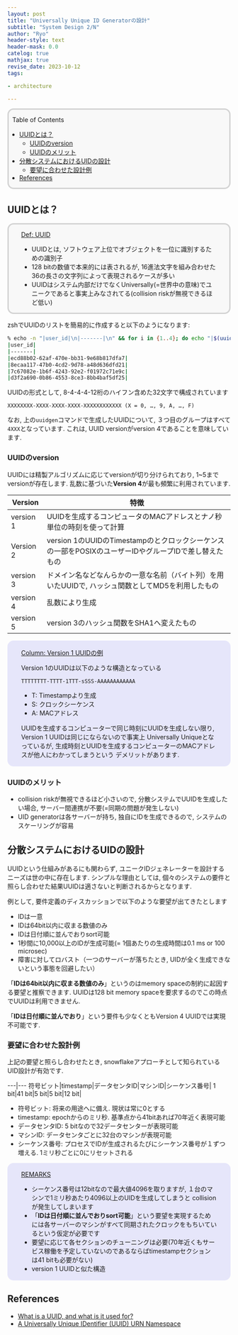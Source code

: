 ```yaml
---
layout: post
title: "Universally Unique ID Generatorの設計"
subtitle: "System Design 2/N"
author: "Ryo"
header-style: text
header-mask: 0.0
catelog: true
mathjax: true
revise_date: 2023-10-12
tags:

- architecture

---
```



<div style='border-radius: 1em; border-style:solid; border-color:#D3D3D3; background-color:#F8F8F8'>

<p class="h4">&nbsp;&nbsp;Table of Contents</p>

<!-- START doctoc generated TOC please keep comment here to allow auto update -->
<!-- DON'T EDIT THIS SECTION, INSTEAD RE-RUN doctoc TO UPDATE -->

- [UUIDとは？](#uuid%E3%81%A8%E3%81%AF)
  - [UUIDのversion](#uuid%E3%81%AEversion)
  - [UUIDのメリット](#uuid%E3%81%AE%E3%83%A1%E3%83%AA%E3%83%83%E3%83%88)
- [分散システムにおけるUIDの設計](#%E5%88%86%E6%95%A3%E3%82%B7%E3%82%B9%E3%83%86%E3%83%A0%E3%81%AB%E3%81%8A%E3%81%91%E3%82%8Buid%E3%81%AE%E8%A8%AD%E8%A8%88)
  - [要望に合わせた設計例](#%E8%A6%81%E6%9C%9B%E3%81%AB%E5%90%88%E3%82%8F%E3%81%9B%E3%81%9F%E8%A8%AD%E8%A8%88%E4%BE%8B)
- [References](#references)

<!-- END doctoc generated TOC please keep comment here to allow auto update -->


</div>

## UUIDとは？

<div style='padding-left: 2em; padding-right: 2em; border-radius: 1em; border-style:solid; border-color:#D3D3D3; background-color:#F8F8F8'>
<p class="h4"><ins>Def: UUID</ins></p>

- UUIDとは, ソフトウェア上位でオブジェクトを一位に識別するための識別子
- 128 bitの数値で本来的には表されるが, 16進法文字を組み合わせた36の長さの文字列によって表現されるケースが多い
- UUIDはシステム内部だけでなくUniversally(=世界中の意味)でユニークであると事実上みなされてる(collision riskが無視できるほど低い)

</div>

zshでUUIDのリストを簡易的に作成すると以下のようになります:

```zsh
% echo -n "|user_id|\n|-------|\n" && for i in {1..4}; do echo "|$(uuidgen)|"; done
|user_id|
|-------|
|ecd88b02-62af-470e-bb31-9e68b817dfa7|
|8ecaa117-47b0-4cd2-9d78-a48d636dfd21|
|7c67082e-1b6f-4243-92e2-f01972c71e9c|
|d3f2a690-0b86-4553-8ce3-8bb4baf5df25|
```

UUIDの形式として, 8-4-4-4-12桁のハイフン含めた32文字で構成されています

```
XXXXXXXX-XXXX-XXXX-XXXX-XXXXXXXXXXXX (X = 0, …, 9, A, …, F)
```

なお, 上の`uuidgen`コマンドで生成したUUIDについて, ３つ目のグループはすべて`4XXX`となっています.
これは, UUID versionがversion 4であることを意味しています.

### UUIDのversion

UUIDには精製アルゴリズムに応じてversionが切り分けられており, 1~5までversionが存在します.
乱数に基づいた**Version 4**が最も頻繁に利用されています.

|Version|特徴|
|-------|---|
|version 1|UUIDを生成するコンピュータのMACアドレスとナノ秒単位の時刻を使って計算|
|Version 2|version 1のUUIDのTimestampのとクロックシーケンスの一部をPOSIXのユーザーIDやグループIDで差し替えたもの|
|version 3|ドメイン名などなんらかの一意な名前（バイト列）を用いたUUIDで, ハッシュ関数としてMD5を利用したもの|
|version 4|乱数により生成|
|version 5|version 3のハッシュ関数をSHA1へ変えたもの|


<div style='padding-left: 2em; padding-right: 2em; border-radius: 1em; border-style:solid; border-color:#e6e6fa; background-color:#e6e6fa'>
<p class="h4"><ins>Column: Version 1 UUIDの例</ins></p>

Version 1のUUIDは以下のような構造となっている

```
TTTTTTTT-TTTT-1TTT-sSSS-AAAAAAAAAAAA
```

- T: Timestampより生成
- S: クロックシーケンス
- A: MACアドレス

UUIDを生成するコンピューターで同じ時刻にUUIDを生成しない限り, Version 1 UUIDは同じにならないので事実上
Universally Uniqueとなっているが, 生成時刻とUUIDを生成するコンピューターのMACアドレスが他人にわかってしまうという
デメリットがあります.

</div>

### UUIDのメリット

- collision riskが無視できるほど小さいので, 分散システムでUUIDを生成したい場合, サーバー間連携が不要(=同期の問題が発生しない)
- UID generatorは各サーバーが持ち, 独自にIDを生成できるので, システムのスケーリングが容易


## 分散システムにおけるUIDの設計

UUIDという仕組みがあるにも関わらず, ユニークIDジェネレーターを設計するニーズは世の中に存在します.
シンプルな理由としては, 個々のシステムの要件と照らし合わせた結果UUIDは適さないと判断されるからとなります. 

例として, 要件定義のディスカッションで以下のような要望が出てきたとします

- IDは一意
- IDは64bit以内に収まる数値のみ
- IDは日付順に並んでおりsort可能
- 1秒間に10,000以上のIDが生成可能(= 1個あたりの生成時間は0.1 ms or 100 microsec)
- 障害に対してロバスト（一つのサーバーが落ちたとき, UIDが全く生成できないという事態を回避したい）

「**IDは64bit以内に収まる数値のみ**」というのはmemory spaceの制約に起因する要望と推察できます.
UUIDは128 bit memory spaceを要求するのでこの時点でUUIDは利用できません.

「**IDは日付順に並んでおり**」という要件も少なくともVersion 4 UUIDでは実現不可能です.

### 要望に合わせた設計例

上記の要望と照らし合わせたとき, snowflakeアプローチとして知られているUID設計が有効です.

---|---
符号ビット|timestamp|データセンタID|マシンID|シーケンス番号|
1 bit|41 bit|5 bit|5 bit|12 bit|

- 符号ビット: 将来の用途へに備え. 現状は常に0とする
- timestamp: epochからのミリ秒. 基準点から41bitあれば70年近く表現可能
- データセンタID: 5 bitなので32データセンターが表現可能
- マシンID: データセンタごとに32台のマシンが表現可能
- シーケンス番号: プロセスでIDが生成されるたびにシーケンス番号が１ずつ増える. 1ミリ秒ごとに0にリセットされる


<div style='padding-left: 2em; padding-right: 2em; border-radius: 1em; border-style:solid; border-color:#e6e6fa; background-color:#e6e6fa'>
<p class="h4"><ins>REMARKS</ins></p>

- シーケンス番号は12bitなので最大値4096を取りますが, １台のマシンで1ミリ秒あたり4096以上のUIDを生成してしまうと
collisionが発生してしまいます
- 「**IDは日付順に並んでおりsort可能**」という要望を実現するためには各サーバーのマシンがすべて同期されたクロックをもちいているという仮定が必要です
- 要望に応じて各セクションのチューニングは必要(70年近くもサービス稼働を予定していないのであるならばtimestampセクションは41 bitも必要がない)
- version 1 UUIDと似た構造

</div>


References
---------------

- [What is a UUID, and what is it used for?](https://www.cockroachlabs.com/blog/what-is-a-uuid/)
- [A Universally Unique IDentifier (UUID) URN Namespace](https://www.rfc-editor.org/rfc/rfc4122)